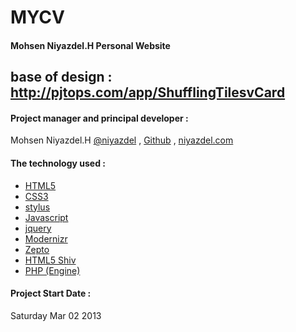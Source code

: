MYCV
=========
#### Mohsen Niyazdel.H Personal Website
base of design : http://pjtops.com/app/ShufflingTilesvCard
-------------------------------------------------------------

#### Project manager and principal developer :
Mohsen Niyazdel.H    [@niyazdel](http://twitter.com/niyazdel) , [Github](http://github.com/mohs3n) , [niyazdel.com](http://www.niyazdel.com)

#### The technology used :
* [HTML5](http://www.w3c.org/html5)
* [CSS3](http://www.w3c.org/css3)
* [stylus](http://learnboost.github.com/stylus)
* [Javascript](http://en.wikipedia.org/wiki/Javascript)
* [jquery](http://www.jquery.com)
* [Modernizr](http://modernizr.com/)
* [Zepto](http://zeptojs.com/)
* [HTML5 Shiv](http://paulirish.com/2011/the-history-of-the-html5-shiv/)
*  [PHP (Engine)](http://www.php.net)


#### Project Start Date :
Saturday Mar 02 2013



